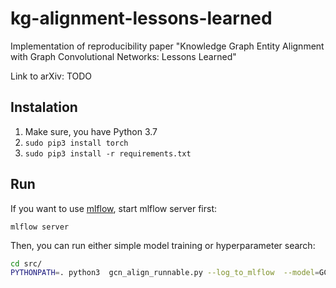 # kg-alignment-lessons-learned
Implementation of reproducibility paper "Knowledge Graph Entity Alignment with Graph Convolutional Networks: Lessons Learned"

Link to arXiv: TODO

## Instalation
1. Make sure, you have Python 3.7
2. ```sudo pip3 install torch```
3. ```sudo pip3 install -r requirements.txt```


## Run
If you want to use [mlflow](https://mlflow.org/), start mlflow server first:  

```mlflow server```

Then, you can run either simple model training or hyperparameter search:

```bash
cd src/
PYTHONPATH=. python3  gcn_align_runnable.py --log_to_mlflow  --model=GCNAlign --dataset_name=dbp15k_jape --subset_name=zh_en
```

